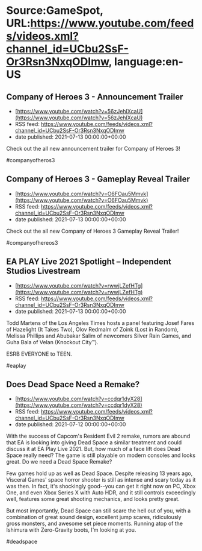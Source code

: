 # Source:GameSpot, URL:https://www.youtube.com/feeds/videos.xml?channel_id=UCbu2SsF-Or3Rsn3NxqODImw, language:en-US

## Company of Heroes 3 - Announcement Trailer
 - [https://www.youtube.com/watch?v=56zJehIXcaU](https://www.youtube.com/watch?v=56zJehIXcaU)
 - RSS feed: https://www.youtube.com/feeds/videos.xml?channel_id=UCbu2SsF-Or3Rsn3NxqODImw
 - date published: 2021-07-13 00:00:00+00:00

Check out the all new announcement trailer for Company of Heroes 3!

#companyofheros3

## Company of Heroes 3 - Gameplay Reveal Trailer
 - [https://www.youtube.com/watch?v=O6FOau5Mmvk](https://www.youtube.com/watch?v=O6FOau5Mmvk)
 - RSS feed: https://www.youtube.com/feeds/videos.xml?channel_id=UCbu2SsF-Or3Rsn3NxqODImw
 - date published: 2021-07-13 00:00:00+00:00

Check out the all new Company of Heroes 3 Gameplay Reveal Trailer!

#companyofhereos3

## EA PLAY Live 2021 Spotlight – Independent Studios Livestream
 - [https://www.youtube.com/watch?v=rwwjLZefHTg](https://www.youtube.com/watch?v=rwwjLZefHTg)
 - RSS feed: https://www.youtube.com/feeds/videos.xml?channel_id=UCbu2SsF-Or3Rsn3NxqODImw
 - date published: 2021-07-13 00:00:00+00:00

Todd Martens of the Los Angeles Times hosts a panel featuring Josef Fares of Hazelight (It Takes Two), Olov Redmalm of Zoink (Lost in Random), Melissa Phillips and Abubakar Salim of newcomers Silver Rain Games, and Guha Bala of Velan (Knockout City™).

ESRB EVERYONE to TEEN.

#eaplay

## Does Dead Space Need a Remake?
 - [https://www.youtube.com/watch?v=ccdqr1dyX28](https://www.youtube.com/watch?v=ccdqr1dyX28)
 - RSS feed: https://www.youtube.com/feeds/videos.xml?channel_id=UCbu2SsF-Or3Rsn3NxqODImw
 - date published: 2021-07-12 00:00:00+00:00

With the success of Capcom's Resident Evil 2 remake, rumors are abound that EA is looking into giving Dead Space a similar treatment and could discuss it at EA Play Live 2021. But, how much of a face lift does Dead Space really need? The game is still playable on modern consoles and looks great. Do we need a Dead Space Remake?

Few games hold up as well as Dead Space. Despite releasing 13 years ago, Visceral Games' space horror shooter is still as intense and scary today as it was then. In fact, it's shockingly good--you can get it right now on PC, Xbox One, and even Xbox Series X with Auto HDR, and it still controls exceedingly well, features some great shooting mechanics, and looks pretty great.

But most importantly, Dead Space can still scare the hell out of you, with a combination of great sound design, excellent jump scares, ridiculously gross monsters, and awesome set piece moments. Running atop of the Ishimura with Zero-Gravity boots, I’m looking at you.

#deadspace

